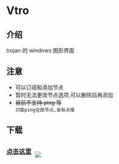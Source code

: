 # Vtro

## 介绍

 trojan 的 windows 图形界面

## 注意

- 可以订阅和添加节点
- 暂时无法更改节点选项,可以删除后再添加
- ~~目前不支持 ping 等~~  
  `只能ping全部节点,会有点慢`

## 下载

###  [点击这里](https://github.com/wk989898/Vtro/releases/)<span style="display:inline-block;transform:translate(0,10px);margin:10px"><img src="tray.ico"/></span>
